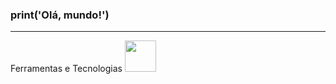 ### print('Olá, mundo!')    
<Hr>
Ferramentas e Tecnologias

<img src="https://cdn.jsdelivr.net/gh/devicons/devicon/icons/python/python-original.svg" width="50" height="50"/>
          

